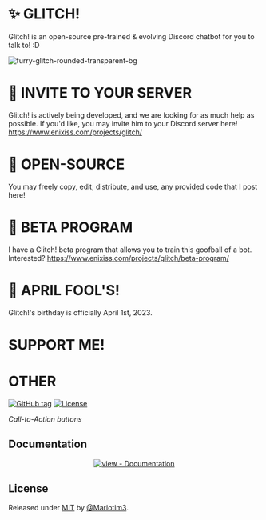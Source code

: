 # ✨ GLITCH!
Glitch! is an open-source pre-trained &amp; evolving Discord chatbot for you to talk to! :D

![furry-glitch-rounded-transparent-bg](https://user-images.githubusercontent.com/92692001/229374126-2219148b-878e-4cee-8118-d0c190454ee6.png)


# 🔗 INVITE TO YOUR SERVER

Glitch! is actively being developed, and we are looking for as much help as possible. If you'd like, you may invite him to your Discord server here! https://www.enixiss.com/projects/glitch/


# 📖 OPEN-SOURCE

You may freely copy, edit, distribute, and use, any provided code that I post here!


# 👀 BETA PROGRAM

I have a Glitch! beta program that allows you to train this goofball of a bot. Interested?
https://www.enixiss.com/projects/glitch/beta-program/


# 🎂 APRIL FOOL'S!

Glitch!'s birthday is officially April 1st, 2023. 

# SUPPORT ME!

# OTHER

<a href="https://github.com/Mariotim3/glitch/releases/"><img src="https://img.shields.io/github/tag/Mariotim3/glitch?include_prereleases=&sort=semver&color=blue" alt="GitHub tag"></a>
<a href="#license"><img src="https://img.shields.io/badge/License-MIT-blue" alt="License"></a>

<i>Call-to-Action buttons</i>

<div align="center">
</div>
<h2>Documentation</h2>
<div align="center">
<a href="https://enixiss.com/projects/glitch/docs" title="Go to project documentation"><img src="https://img.shields.io/badge/view-Documentation-blue?style=for-the-badge" alt="view - Documentation"></a>

</div>
<h2>License</h2>
Released under <a href="/LICENSE">MIT</a> by <a href="https://github.com/Mariotim3">@Mariotim3</a>.
